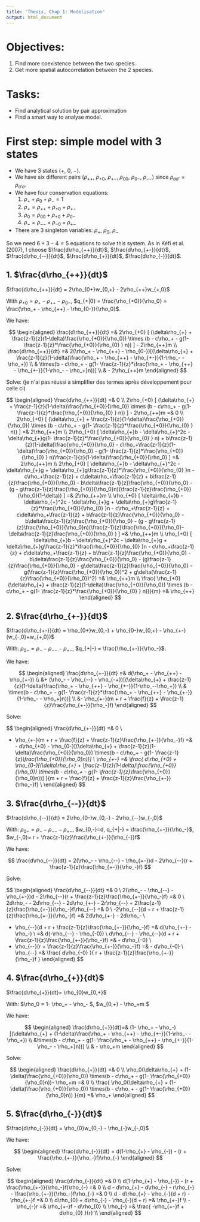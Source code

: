 ```yaml
---
title: 'Thesis, Chap 1: Modelisation'
output: html_document
---
```


# Objectives:

1. Find more coexistence between the two species.
2. Get more spatial autocorrelation between the 2 species.

# Tasks:

* Find analytical solution by pair approximation
* Find a smart way to analyse model.

# First step: simple model with 3 states

* We have 3 states ($+$, $0$, $-$).
* We have six different pairs ($\rho_{++}$, $\rho_{+0}$, $\rho_{+-}$, $\rho_{00}$, $\rho_{0-}$, $\rho_{--}$) since $\rho_{\sigma\sigma'} = \rho_{\sigma'\sigma}$.
* We have four conservation equations:
  1. $\rho_{+} + \rho_{0} + \rho_{-} = 1$
  2. $\rho_{+} = \rho_{++} + \rho_{+0} + \rho_{+-}$
  3. $\rho_{0} = \rho_{00} + \rho_{+0} + \rho_{0-}$
  4. $\rho_{-} = \rho_{--} + \rho_{-0} + \rho_{+-}$
* There are 3 singleton variables: $\rho_{+}$, $\rho_{0}$, $\rho_{-}$

So we need $6+3-4 = 5$ equations to solve this system. As in Kéfi et al. (2007), I choose $\frac{d\rho_{++}}{dt}$, $\frac{d\rho_{+-}}{dt}$, $\frac{d\rho_{--}}{dt}$, $\frac{d\rho_{+}}{dt}$, $\frac{d\rho_{-}}{dt}$.

## 1. $\frac{d\rho_{++}}{dt}$

$\frac{d\rho_{++}}{dt} = 2\rho_{0+}w_{0,+} - 2\rho_{++}w_{+,0}$

With $\rho_{+0} = \rho_+ - \rho_{++} - \rho_{0-}$, $q_{+|0} = \frac{\rho_{+0}}{\rho_0} = \frac{\rho_+ - \rho_{++} - \rho_{0-}}{\rho_0}$.

We have:

$$
\begin{aligned}
\frac{d\rho_{++}}{dt} =& 2\rho_{+0} [ (\delta\rho_{+} + \frac{z-1}{z}(1-\delta)\frac{\rho_{+0}}{\rho_0}) \times (b - c\rho_+ - g(1- \frac{z-1}{z}*\frac{\rho_{+0}}{\rho_{0} } n)) ] - 2\rho_{++}m \\
\frac{d\rho_{++}}{dt} =& 2(\rho_+ - \rho_{++} - \rho_{0-})[(\delta\rho_{+} + \frac{z-1}{z}(1-\delta)\frac{\rho_+ - \rho_{++} - \rho_{+-}}{1-\rho_- - \rho_+}) \\
& \times(b - c\rho_+ - g(1- \frac{z-1}{z}*\frac{\rho_+ - \rho_{++} - \rho_{+-}}{1-\rho_- - \rho_+}n))] \\
& - 2\rho_{++}m
\end{aligned}
$$

Solve: (je n'ai pas réussi à simplifier des termes après développement pour celle ci)

$$
\begin{aligned}
\frac{d\rho_{++}}{dt} =& 0 \\
2\rho_{+0} [ (\delta\rho_{+} + \frac{z-1}{z}(1-\delta)\frac{\rho_{+0}}{\rho_0}) \times (b - c\rho_+ - g(1- \frac{z-1}{z}*\frac{\rho_{+0}}{\rho_{0} } n)) ] - 2\rho_{++}m =& 0 \\
 2\rho_{+0} [ (\delta\rho_{+} + \frac{z-1}{z}(1-\delta)\frac{\rho_{+0}}{\rho_0}) \times (b - c\rho_+ - g(1- \frac{z-1}{z}*\frac{\rho_{+0}}{\rho_{0} } n)) ] =& 2\rho_{++}m \\
 2\rho_{+0} [ \delta\rho_{+}b - \delta\rho_{+}^2c - \delta\rho_{+}g(1- \frac{z-1}{z}*\frac{\rho_{+0}}{\rho_{0} } n) + b\frac{z-1}{z}(1-\delta)\frac{\rho_{+0}}{\rho_0} - c\rho_+\frac{z-1}{z}(1-\delta)\frac{\rho_{+0}}{\rho_0} - g(1- \frac{z-1}{z}*\frac{\rho_{+0}}{\rho_{0} } n)\frac{z-1}{z}(1-\delta)\frac{\rho_{+0}}{\rho_0} ] =& 2\rho_{++}m \\
 2\rho_{+0} [ \delta\rho_{+}b - \delta\rho_{+}^2c - \delta\rho_{+}g + \delta\rho_{+}g\frac{z-1}{z}*\frac{\rho_{+0}}{\rho_{0} }n - c\rho_+\frac{z-1}{z} + c\delta\rho_+\frac{z-1}{z} + b\frac{z-1}{z}\frac{\rho_{+0}}{\rho_0} - b\delta\frac{z-1}{z}\frac{\rho_{+0}}{\rho_0} - (g - g\frac{z-1}{z}\frac{\rho_{+0}}{\rho_0}n)(\frac{z-1}{z}\frac{\rho_{+0}}{\rho_0}(1-\delta)) ] =& 2\rho_{++}m \\
 \rho_{+0} [ \delta\rho_{+}b - \delta\rho_{+}^2c - \delta\rho_{+}g + \delta\rho_{+}g\frac{z-1}{z}*\frac{\rho_{+0}}{\rho_{0} }n - c\rho_+\frac{z-1}{z} + c\delta\rho_+\frac{z-1}{z} + b\frac{z-1}{z}\frac{\rho_{+0}}{\rho_0} - b\delta\frac{z-1}{z}\frac{\rho_{+0}}{\rho_0} - (g - g\frac{z-1}{z}\frac{\rho_{+0}}{\rho_0}n)(\frac{z-1}{z}\frac{\rho_{+0}}{\rho_0}-\delta\frac{z-1}{z}\frac{\rho_{+0}}{\rho_0} ) ] =& \rho_{++}m \\
 \rho_{+0} [ \delta\rho_{+}b - \delta\rho_{+}^2c - \delta\rho_{+}g + \delta\rho_{+}g\frac{z-1}{z}*\frac{\rho_{+0}}{\rho_{0} }n - c\rho_+\frac{z-1}{z} + c\delta\rho_+\frac{z-1}{z} + b\frac{z-1}{z}\frac{\rho_{+0}}{\rho_0} - b\delta\frac{z-1}{z}\frac{\rho_{+0}}{\rho_0} - (g\frac{z-1}{z}\frac{\rho_{+0}}{\rho_0} - g\delta\frac{z-1}{z}\frac{\rho_{+0}}{\rho_0} - g(\frac{z-1}{z}\frac{\rho_{+0}}{\rho_0})^2 + g\delta(\frac{z-1}{z}\frac{\rho_{+0}}{\rho_0})^2) =& \rho_{++}m \\
\frac{ \rho_{+0}(\delta\rho_{+} + \frac{z-1}{z}(1-\delta)\frac{\rho_{+0}}{\rho_0}) \times (b - c\rho_+ - g(1- \frac{z-1}{z}*\frac{\rho_{+0}}{\rho_{0} } n))}{m} =& \rho_{++} 
\end{aligned}
$$

## 2. $\frac{d\rho_{+-}}{dt}$

$\frac{d\rho_{+-}}{dt} = \rho_{0+}w_{0,-} + \rho_{0-}w_{0,+} - \rho_{+-}(w_{-,0}+w_{+,0})$

With: $\rho_{0-} = \rho_- - \rho_{--} - \rho_{+-}$, $q_{+|-} = \frac{\rho_{+-}}{\rho_-}$.

We have: 

$$
  \begin{aligned}
  \frac{d\rho_{+-}}{dt} =& d(\rho_+ - \rho_{++} - \rho_{+-}) \\
  &+ (\rho_- - \rho_{--} - \rho_{-+})[(\delta\rho_{+} + \frac{z-1}{z}(1-\delta)\frac{\rho_+ - \rho_{++} - \rho_{+-}}{1-\rho_--\rho_+}) \\
  & \times(b - c\rho_+ - g(1- \frac{z-1}{z}*\frac{\rho_+ - \rho_{++} - \rho_{+-}}{1-\rho_- - \rho_+}n))] \\
  &- \rho_{+-}(m + r + \frac{f}{z} + \frac{z-1}{z}\frac{\rho_{+-}}{\rho_-}f)
  \end{aligned}
$$

Solve: 


$$
\begin{aligned}
\frac{d\rho_{+-}}{dt} =& 0 \\
- \rho_{+-}(m + r + \frac{f}{z} + \frac{z-1}{z}\frac{\rho_{+-}}{\rho_-}f) =& - d\rho_{+0} - \rho_{0-}[(\delta\rho_{+} + \frac{z-1}{z}(1-\delta)\frac{\rho_{+0}}{\rho_0}) \times(b - c\rho_+ - g(1- \frac{z-1}{z}*\frac{\rho_{+0}}{\rho_0}n))] \\
\rho_{+-} =&  \frac{ d\rho_{+0} + \rho_{0-}[(\delta\rho_{+} + \frac{z-1}{z}(1-\delta)\frac{\rho_{+0}}{\rho_0}) \times(b - c\rho_+ - g(1- \frac{z-1}{z}*\frac{\rho_{+0}}{\rho_0}n))] }{m + r + \frac{f}{z} + \frac{z-1}{z}\frac{\rho_{+-}}{\rho_-}f} \\
\end{aligned}
$$

## 3. $\frac{d\rho_{--}}{dt}$

$\frac{d\rho_{--}}{dt} = 2\rho_{0-}w_{0,-} - 2\rho_{--}w_{-,0}$

With: $\rho_{0-}=\rho_{-} - \rho_{--} - \rho_{+-}$, $w_{0,-}=d, q_{+|-} = \frac{\rho_{+-}}{\rho_-}$, $w_{-,0}= r + \frac{z-1}{z}\frac{\rho_{+-}}{\rho_{-}}f$

We have:

$$
\frac{d\rho_{--}}{dt} = 2(\rho_- - \rho_{--} - \rho_{+-})d - 2\rho_{--}(r + \frac{z-1}{z}\frac{\rho_{+-}}{\rho_-}f)
$$

Solve:

$$
\begin{aligned}
\frac{d\rho_{--}}{dt} =& 0 \\
2(\rho_- - \rho_{--} - \rho_{+-})d - 2\rho_{--}(r + \frac{z-1}{z}\frac{\rho_{+-}}{\rho_-}f) =& 0 \\
2d\rho_- - 2d\rho_{--} - 2d\rho_{+-} - 2r\rho_{--} + 2\frac{z-1}{z}\frac{\rho_{+-}}{\rho_-}f\rho_{--} =& 0 \\
-2\rho_{--}(d + r + \frac{z-1}{z}\frac{\rho_{+-}}{\rho_-}f) =& 2d\rho_{+-} - 2d\rho_- \\
- \rho_{--}(d + r + \frac{z-1}{z}\frac{\rho_{+-}}{\rho_-}f) =& d(\rho_{+-} - \rho_-) \\
=& d(-\rho_{--} - \rho_{-0}) \\
d\rho_{--} - \rho_{--}(d + r + \frac{z-1}{z}\frac{\rho_{+-}}{\rho_-}f) =& - d\rho_{-0} \\
- \rho_{--}(r + \frac{z-1}{z}\frac{\rho_{+-}}{\rho_-}f) =& - d\rho_{-0} \\
\rho_{--} =& \frac{ d\rho_{-0} }{ r + \frac{z-1}{z}\frac{\rho_{+-}}{\rho_-}f }
\end{aligned}
$$

## 4. $\frac{d\rho_{+}}{dt}$

$\frac{d\rho_{+}}{dt}= \rho_{0}w_{0,+}$

With: $\rho_0 = 1- \rho_+ - \rho_- $, $w_{0,+} - \rho_+m $

We have:

$$
\begin{aligned}
\frac{d\rho_{+}}{dt}=& (1- \rho_+ - \rho_-)[(\delta\rho_{+} + (1-\delta)\frac{\rho_+ - \rho_{++} - \rho_{+-}}{1-\rho_- - \rho_+}) \\
  &\times(b - c\rho_+ - g(1- \frac{\rho_+ - \rho_{++} - \rho_{+-}}{1-\rho_- - \rho_+}n))] \\
  & - \rho_+m
\end{aligned} 
$$

Solve:

$$
\begin{aligned}
\frac{d\rho_{+}}{dt} =& 0 \\
\rho_0(\delta\rho_{+} + (1-\delta)\frac{\rho_{+0}}{\rho_0}) \times(b - c\rho_+ - g(1- \frac{\rho_{+0}}{\rho_0}n))- \rho_+m =& 0 \\
\frac{ \rho_0(\delta\rho_{+} + (1-\delta)\frac{\rho_{+0}}{\rho_0}) \times(b - c\rho_+ - g(1- \frac{\rho_{+0}}{\rho_0}n)) }{m} =& \rho_+
\end{aligned} 
$$

## 5. $\frac{d\rho_{-}}{dt}$

$\frac{d\rho_{-}}{dt} = \rho_{0}w_{0,-} - \rho_{-}w_{-,0}$

We have:

$$
\begin{aligned}
\frac{d\rho_{-}}{dt} = d(1-\rho_{+} - \rho_{-}) - (r + \frac{\rho_{+-}}{\rho_-}f)\rho_{-}
\end{aligned}
$$

Solve:

$$
\begin{aligned}
\frac{d\rho_{-}}{dt} =& 0 \\
d(1-\rho_{+} - \rho_{-}) - (r + \frac{\rho_{+-}}{\rho_-}f)\rho_{-} =& 0 \\
d - d\rho_{+} - d\rho_{-} - r\rho_{-} - \frac{\rho_{+-}}{\rho_-}f\rho_{-} =& 0 \\
d - d\rho_{+} - \rho_{-}(d + r) - \rho_{+-}f =& 0 \\
d\rho_{0} + d\rho_{-} - \rho_{-}(d + r) =& \rho_{+-}f \\
-\rho_{-}r =& \rho_{+-}f - d\rho_{0} \\
\rho_{-} =& \frac{ -\rho_{+-}f + d\rho_{0} }{r} \\
\end{aligned}
$$
